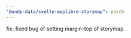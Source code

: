 ```yaml
---
"@undp-data/svelte-maplibre-storymap": patch
---
```


fix: fixed bug of setting margin-top of storymap.
